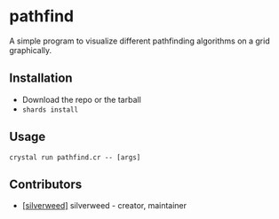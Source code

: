 # pathfind

A simple program to visualize different pathfinding algorithms on a grid graphically.

## Installation

- Download the repo or the tarball  
- `shards install`

## Usage

`crystal run pathfind.cr -- [args]`

## Contributors

- [[silverweed]](https://github.com/[silverweed]) silverweed - creator, maintainer
